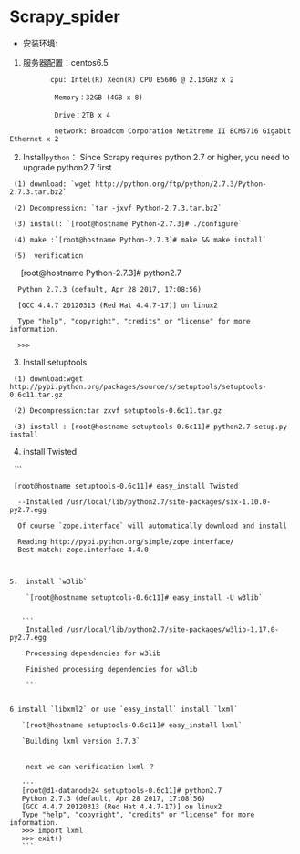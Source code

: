 # Scrapy_spider

* 安装环境:
 
 1. 服务器配置：centos6.5

```
          cpu: Intel(R) Xeon(R) CPU E5606 @ 2.13GHz x 2
          
           Memory：32GB (4GB x 8)
          
           Drive：2TB x 4
          
           network: Broadcom Corporation NetXtreme II BCM5716 Gigabit Ethernet x 2

 ```

  2.  Install`python`： Since Scrapy requires python 2.7 or higher, you need to upgrade python2.7 first
     
     
     (1) download: `wget http://python.org/ftp/python/2.7.3/Python-2.7.3.tar.bz2`
     
     (2) Decompression: `tar -jxvf Python-2.7.3.tar.bz2`
     
     (3) install: `[root@hostname Python-2.7.3]# ./configure`

     (4) make :`[root@hostname Python-2.7.3]# make && make install`
     
     (5)  verification
     
     

      
      [root@hostname Python-2.7.3]# python2.7
      
      Python 2.7.3 (default, Apr 28 2017, 17:08:56)
      
      [GCC 4.4.7 20120313 (Red Hat 4.4.7-17)] on linux2
      
      Type "help", "copyright", "credits" or "license" for more information.
      
      >>>
     
   3. Install setuptools
   
     (1) download:wget http://pypi.python.org/packages/source/s/setuptools/setuptools-0.6c11.tar.gz
     
     (2) Decompression:tar zxvf setuptools-0.6c11.tar.gz

     (3) install : [root@hostname setuptools-0.6c11]# python2.7 setup.py  install

   4. install Twisted
   
   ```
   
     [root@hostname setuptools-0.6c11]# easy_install Twisted

      --Installed /usr/local/lib/python2.7/site-packages/six-1.10.0-py2.7.egg

      Of course `zope.interface` will automatically download and install

      Reading http://pypi.python.org/simple/zope.interface/
      Best match: zope.interface 4.4.0
   ```
   
   
   5.  install `w3lib`
       
       `[root@hostname setuptools-0.6c11]# easy_install -U w3lib`
       
      
      ```
       Installed /usr/local/lib/python2.7/site-packages/w3lib-1.17.0-py2.7.egg
       
       Processing dependencies for w3lib
       
       Finished processing dependencies for w3lib
      
       ```
       
    
   6 install `libxml2` or use `easy_install` install `lxml`
    
      `[root@hostname setuptools-0.6c11]# easy_install lxml`
      
      `Building lxml version 3.7.3`

  
       next we can verification lxml ？
       
      ···
      [root@d1-datanode24 setuptools-0.6c11]# python2.7
      Python 2.7.3 (default, Apr 28 2017, 17:08:56)
      [GCC 4.4.7 20120313 (Red Hat 4.4.7-17)] on linux2
      Type "help", "copyright", "credits" or "license" for more information.
      >>> import lxml
      >>> exit()
      ```



    




     

                                        
  
  
